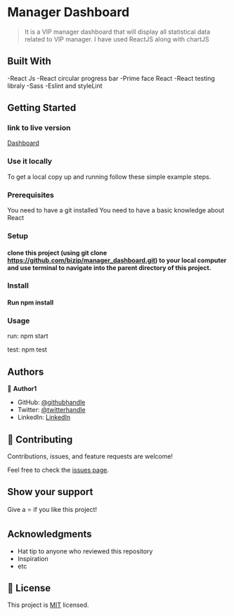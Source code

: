 # Manager Dashboard

>It is a VIP manager dashboard that will display all statistical data related to VIP manager. I have used ReactJS along with chartJS

## Built With

-React Js
-React circular progress bar
-Prime face React
-React testing libraly
-Sass
-Eslint and styleLint

## Getting Started

### link to live version

[Dashboard](https://sensational-granita-cbf09c.netlify.app)

### Use it locally

To get a local copy up and running follow these simple example steps.

### Prerequisites

You need to have a git installed
You need to have a basic knowledge about React

### Setup

#### clone this project (using git clone https://github.com/bizip/manager_dashboard.git) to your local computer and use terminal to navigate into the parent directory of this project.

### Install

#### Run npm install

### Usage

run: npm start

test: npm test

## Authors

👤 **Author1**

- GitHub: [@githubhandle](https://github.com/bizip)
- Twitter: [@twitterhandle](https://twitter.com/BizimunguPasca9)
- LinkedIn: [LinkedIn](www.linkedin.com/in/bizimungu)

## 🤝 Contributing

Contributions, issues, and feature requests are welcome!

Feel free to check the [issues page](../../issues/).

## Show your support

Give a ⭐️ if you like this project!

## Acknowledgments

- Hat tip to anyone who reviewed this repository
- Inspiration
- etc

## 📝 License

This project is [MIT](./MIT.md) licensed.
